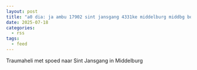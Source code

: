 ```yaml
---
layout: post
title: "a0 dia: ja ambu 17902 sint jansgang 4331ke middelburg middbg bon 106923"
date: 2025-07-18
categories: 
  - rss
tags: 
  - feed
---
```


Traumaheli met spoed naar Sint Jansgang in Middelburg
